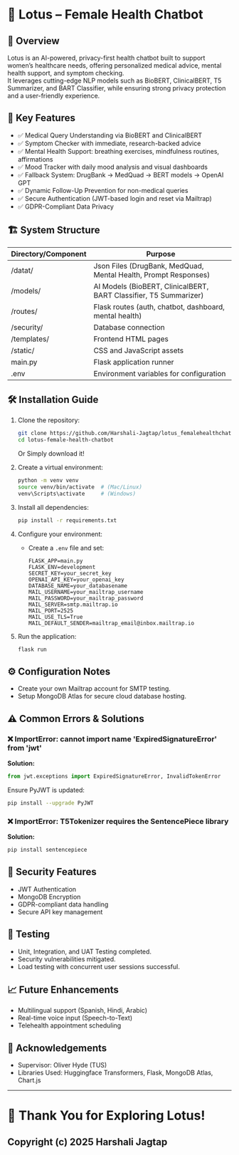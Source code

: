
# 🌸 Lotus – Female Health Chatbot

## 📖 Overview
Lotus is an AI-powered, privacy-first health chatbot built to support women’s healthcare needs, offering personalized medical advice, mental health support, and symptom checking.  
It leverages cutting-edge NLP models such as BioBERT, ClinicalBERT, T5 Summarizer, and BART Classifier, while ensuring strong privacy protection and a user-friendly experience.

## 🚀 Key Features
- ✅ Medical Query Understanding via BioBERT and ClinicalBERT
- ✅ Symptom Checker with immediate, research-backed advice
- ✅ Mental Health Support: breathing exercises, mindfulness routines, affirmations
- ✅ Mood Tracker with daily mood analysis and visual dashboards
- ✅ Fallback System: DrugBank → MedQuad → BERT models → OpenAI GPT
- ✅ Dynamic Follow-Up Prevention for non-medical queries
- ✅ Secure Authentication (JWT-based login and reset via Mailtrap)
- ✅ GDPR-Compliant Data Privacy

## 🏗️ System Structure
| Directory/Component | Purpose |
|----------------------|---------|
| /datat/           | Json Files (DrugBank, MedQuad, Mental Health, Prompt Responses) |
| /models/           | AI Models (BioBERT, ClinicalBERT, BART Classifier, T5 Summarizer) |
| /routes/           | Flask routes (auth, chatbot, dashboard, mental health) |
| /security/        | Database connection |
| /templates/        | Frontend HTML pages |
| /static/           | CSS and JavaScript assets |
| main.py            | Flask application runner |
| .env               | Environment variables for configuration |

## 🛠 Installation Guide
1. Clone the repository:
   ```bash
   git clone https://github.com/Harshali-Jagtap/lotus_femalehealthchatbot.git
   cd lotus-female-health-chatbot
   ```
   Or Simply download it!

2. Create a virtual environment:
   ```bash
   python -m venv venv
   source venv/bin/activate  # (Mac/Linux)
   venv\Scripts\activate     # (Windows)
   ```

3. Install all dependencies:
   ```bash
   pip install -r requirements.txt
   ```

4. Configure your environment:
   - Create a `.env` file and set:
     ```
     FLASK_APP=main.py
     FLASK_ENV=development
     SECRET_KEY=your_secret_key
     OPENAI_API_KEY=your_openai_key
     DATABASE_NAME=your_databasename
     MAIL_USERNAME=your_mailtrap_username
     MAIL_PASSWORD=your_mailtrap_password
     MAIL_SERVER=smtp.mailtrap.io
     MAIL_PORT=2525
     MAIL_USE_TLS=True
     MAIL_DEFAULT_SENDER=mailtrap_email@inbox.mailtrap.io
     ```

5. Run the application:
   ```bash
   flask run
   ```

## ⚙️ Configuration Notes
- Create your own Mailtrap account for SMTP testing.
- Setup MongoDB Atlas for secure cloud database hosting.

## ⚠️ Common Errors & Solutions

### ❌ ImportError: cannot import name 'ExpiredSignatureError' from 'jwt'
**Solution:**
```python
from jwt.exceptions import ExpiredSignatureError, InvalidTokenError
```
Ensure PyJWT is updated:
```bash
pip install --upgrade PyJWT
```

### ❌ ImportError: T5Tokenizer requires the SentencePiece library
**Solution:**
```bash
pip install sentencepiece
```

## 🔐 Security Features
- JWT Authentication
- MongoDB Encryption
- GDPR-compliant data handling
- Secure API key management

## 🧪 Testing
- Unit, Integration, and UAT Testing completed.
- Security vulnerabilities mitigated.
- Load testing with concurrent user sessions successful.

## 📈 Future Enhancements
- Multilingual support (Spanish, Hindi, Arabic)
- Real-time voice input (Speech-to-Text)
- Telehealth appointment scheduling

## 🙏 Acknowledgements
- Supervisor: Oliver Hyde (TUS)
- Libraries Used: Huggingface Transformers, Flask, MongoDB Atlas, Chart.js

---

# 🚀 Thank You for Exploring Lotus!

## Copyright (c) 2025 Harshali Jagtap
